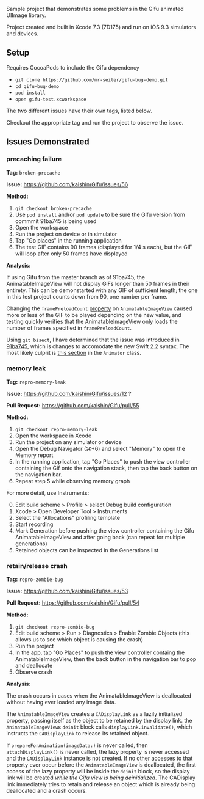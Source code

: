 Sample project that demonstrates some problems in the Gifu animated UIImage library.

Project created and built in Xcode 7.3 (7D175) and run on iOS 9.3 simulators and devices.

## Setup

Requires CocoaPods to include the Gifu dependency

- `git clone https://github.com/mr-seiler/gifu-bug-demo.git`
- `cd gifu-bug-demo`
- `pod install`
- `open gifu-test.xcworkspace`

The two different issues have their own tags, listed below.

Checkout the appropriate tag and run the project to observe the issue.

## Issues Demonstrated

### precaching failure

**Tag:** `broken-precache`

**Issue:** https://github.com/kaishin/Gifu/issues/56

**Method:**

1. `git checkout broken-precache`
2. Use `pod install` and/or `pod update` to be sure the Gifu version from commmit 91ba745 is being used
3. Open the workspace
4. Run the project on device or in simulator
5. Tap "Go places" in the running application
6. The test GIF contains 90 frames (displayed for 1/4 s each), but the GIF will loop after only 50 frames have displayed

**Analysis:**

If using Gifu from the master branch as of 91ba745, the AnimatableImageView will not display GIFs longer than 50 frames in their entirety. This can be demonstarted with any GIF of sufficient length; the one in this test project counts down from 90, one number per frame.

Changing the `framePreloadCount` [property](https://github.com/kaishin/Gifu/blob/91ba7459cb25ab55fdf590f71270e324c66d63f8/Source/AnimatableImageView.swift#L11) on `AnimatableImageView` caused more or less of the GIF to be played depending on the new value, and testing quickly verifies that the AnimatableImageView only loads the number of frames specified in `framePreloadCount`.

Using `git bisect`, I have determined that the issue was introduced in [91ba745](https://github.com/kaishin/Gifu/commit/91ba7459cb25ab55fdf590f71270e324c66d63f8), which is changes to accomodate the new Swift 2.2 syntax.  The most likely culprit is [this section](https://github.com/kaishin/Gifu/commit/91ba7459cb25ab55fdf590f71270e324c66d63f8#diff-a371863dc341490579ce956d1024a4dc) in the `Animator` class.

### memory leak

**Tag:** `repro-memory-leak`

**Issue:** https://github.com/kaishin/Gifu/issues/12 ?

**Pull Request:** https://github.com/kaishin/Gifu/pull/55

**Method:**

1. `git checkout repro-memory-leak`
2. Open the workspace in Xcode
3. Run the project on any simulator or device
4. Open the Debug Navigator (⌘+6) and select "Memory" to open the Memory report
5. In the running application, tap "Go Places" to push the view controller containing the Gif onto the navigation stack, then tap the back button on the navigation bar.
6. Repeat step 5 while observing memory graph

For more detail, use Instruments:

0. Edit build scheme > Profile > select Debug build configuration
1. Xcode > Open Developer Tool > Instruments
2. Select the "Allocations" profiling template
3. Start recording
4. Mark Generation before pushing the view controller containing the Gifu AnimatableImageView and after going back (can repeat for multiple generations)
5. Retained objects can be inspected in the Generations list

### retain/release crash

**Tag:** `repro-zombie-bug`

**Issue:** https://github.com/kaishin/Gifu/issues/53

**Pull Request:** https://github.com/kaishin/Gifu/pull/54

**Method:**

1. `git checkout repro-zombie-bug`
2. Edit build scheme > Run > Diagnostics > Enable Zombie Objects (this allows us to see which object is causing the crash)
3. Run the project
4. In the app, tap "Go Places" to push the view controller containg the AnimatableImageView, then the back button in the navigation bar to pop and deallocate
5. Observe crash

**Analysis:**

The crash occurs in cases when the AnimatableImageView is deallocated without having ever loaded any image data.

The `AnimatableImageView` creates a `CADisplayLink` as a lazily initialized property, passing itself as the object to be retained by the display link. the `AnimatableImageView`s `deinit` block calls `displayLink.invalidate()`, which instructs the `CADisplayLink` to release its retained object.

If `prepareForAnimation(imageData:)` is never called, then `attachDisplayLink()` is never called, the lazy property is never accessed and the `CADisplayLink` instance is not created.
If no other accesses to that property ever occur before the `AnimatableImageView` is deallocated, the first access of the lazy property will be inside the `deinit` block, so the display link will be created _while the Gifu view is being deinitialized_. The CADisplay link immediately tries to retain and release an object which is already being deallocated and a crash occurs.

